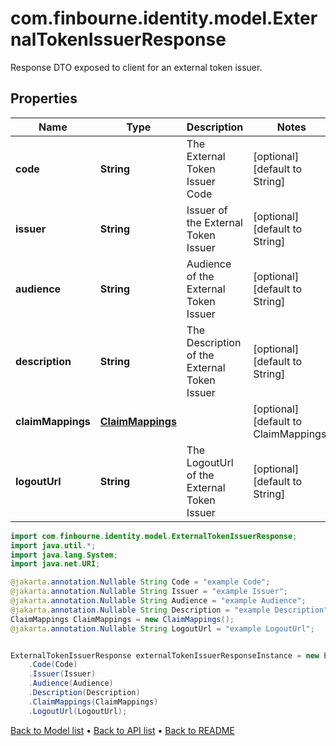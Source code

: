 # com.finbourne.identity.model.ExternalTokenIssuerResponse
Response DTO exposed to client for an external token issuer.

## Properties

Name | Type | Description | Notes
------------ | ------------- | ------------- | -------------
**code** | **String** | The External Token Issuer Code | [optional] [default to String]
**issuer** | **String** | Issuer of the External Token Issuer | [optional] [default to String]
**audience** | **String** | Audience of the External Token Issuer | [optional] [default to String]
**description** | **String** | The Description of the External Token Issuer | [optional] [default to String]
**claimMappings** | [**ClaimMappings**](ClaimMappings.md) |  | [optional] [default to ClaimMappings]
**logoutUrl** | **String** | The LogoutUrl of the External Token Issuer | [optional] [default to String]

```java
import com.finbourne.identity.model.ExternalTokenIssuerResponse;
import java.util.*;
import java.lang.System;
import java.net.URI;

@jakarta.annotation.Nullable String Code = "example Code";
@jakarta.annotation.Nullable String Issuer = "example Issuer";
@jakarta.annotation.Nullable String Audience = "example Audience";
@jakarta.annotation.Nullable String Description = "example Description";
ClaimMappings ClaimMappings = new ClaimMappings();
@jakarta.annotation.Nullable String LogoutUrl = "example LogoutUrl";


ExternalTokenIssuerResponse externalTokenIssuerResponseInstance = new ExternalTokenIssuerResponse()
    .Code(Code)
    .Issuer(Issuer)
    .Audience(Audience)
    .Description(Description)
    .ClaimMappings(ClaimMappings)
    .LogoutUrl(LogoutUrl);
```


[Back to Model list](../README.md#documentation-for-models) &#8226; [Back to API list](../README.md#documentation-for-api-endpoints) &#8226; [Back to README](../README.md)
